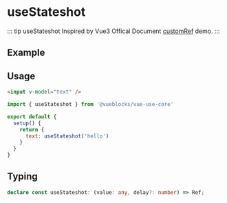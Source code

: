# useStateshot

::: tip useStateshot
Inspired by Vue3 Offical Document [customRef](https://v3.cn.vuejs.org/api/refs-api.html#customref) demo.
:::

## Example

<ClientOnly>
  <UseStateshot />
</ClientOnly>

## Usage

```html
<input v-model="text" />
```

```js
import { useStateshot } from '@vueblocks/vue-use-core'

export default {
  setup() {
    return {
      text: useStateshot('hello')
    }
  }
}
```

## Typing

```ts
declare const useStateshot: (value: any, delay?: number) => Ref;
```
